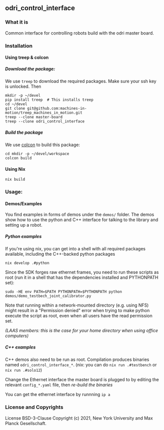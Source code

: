 odri_control_interface
----------------------

### What it is

Common interface for controlling robots build with the odri master board.

### Installation

#### Using treep & colcon

##### Download the package:

We use `treep` to download the required packages. Make sure your ssh key is unlocked. Then

```
mkdir -p ~/devel
pip install treep  # This installs treep
cd ~/devel
git clone git@github.com:machines-in-motion/treep_machines_in_motion.git
treep --clone master-board
treep --clone odri_control_interface 
```

##### Build the package

We use [colcon](https://github.com/machines-in-motion/machines-in-motion.github.io/wiki/use_colcon)
to build this package:
```
cd mkdir -p ~/devel/workspace
colcon build
```

#### Using Nix

```
nix build
```

### Usage:

#### Demos/Examples

You find examples in forms of demos under the `demos/` folder. The demos show how to use the python and C++ interface for talking to the library and setting up a robot.

##### Python examples

If you're using nix, you can get into a shell with all required packages available, including the C++-backed python packages

```
nix develop .#python
```

Since the SDK forges raw ethernet frames, you need to run these scripts as root (run it in a shell that has the dependencies installed and PYTHONPATH set):

```
sudo -HE env PATH=$PATH PYTHONPATH=$PYTHONPATH python demos/demo_testbech_joint_calibrator.py
```

Note that running within a network-mounted directory (e.g. using NFS) might result in a "Permission denied" error when trying to make python execute the script as root, even when all users have the read permission set.

_(LAAS members: this is the case for your home directory when using office computers)_

##### C++ examples

C++ demos also need to be run as root. Compilation produces binaries named `odri_control_interface_*`. (nix: you can do `nix run .#testbench` or `nix run .#solo12`)

Change the Ethernet interface the master board is plugged to by editing the relevant `config_*.yaml` file, then _re-build the binaries_ 

You can get the ethernet interface by runnning `ip a`

### License and Copyrights

License BSD-3-Clause
Copyright (c) 2021, New York University and Max Planck Gesellschaft.
